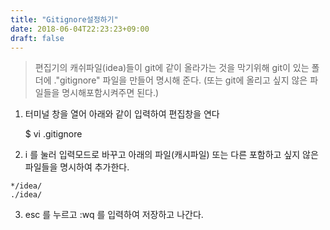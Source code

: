 ```yaml
---
title: "Gitignore설정하기"
date: 2018-06-04T22:23:23+09:00
draft: false
---
```


> 편집기의 캐쉬파일(idea)들이 git에 같이 올라가는 것을 막기위해 git이 있는 폴더에 ."gitignore" 파일을 만들어 명시해 준다. (또는 git에 올리고 싶지 않은 파일들을 명시해포함시켜주면 된다.)

1) 터미널 창을 열어 아래와 같이 입력하여 편집창을 연다

    $ vi .gitignore

 2) i 를 눌러 입력모드로 바꾸고 아래의 파일(캐시파일) 또는 다른 포함하고 싶지 않은 파일들을 명시하여 추가한다.

```
*/idea/
./idea/
```

3) esc 를 누르고 :wq 를 입력하여 저장하고 나간다.



